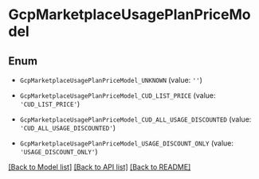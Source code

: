# GcpMarketplaceUsagePlanPriceModel


## Enum

* `GcpMarketplaceUsagePlanPriceModel_UNKNOWN` (value: `''`)

* `GcpMarketplaceUsagePlanPriceModel_CUD_LIST_PRICE` (value: `'CUD_LIST_PRICE'`)

* `GcpMarketplaceUsagePlanPriceModel_CUD_ALL_USAGE_DISCOUNTED` (value: `'CUD_ALL_USAGE_DISCOUNTED'`)

* `GcpMarketplaceUsagePlanPriceModel_USAGE_DISCOUNT_ONLY` (value: `'USAGE_DISCOUNT_ONLY'`)

[[Back to Model list]](../README.md#documentation-for-models) [[Back to API list]](../README.md#documentation-for-api-endpoints) [[Back to README]](../README.md)


